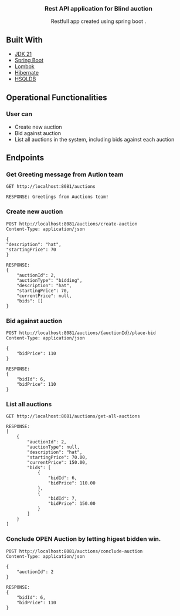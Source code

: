 <div id="top"></div>
<br />
<div align="center">
<h3 align="center">Rest API application for Blind auction</h3>
  <p align="center">
    Restfull app created using spring boot .
  </p>
</div>

## Built With
* [JDK 21](https://openjdk.org/projects/jdk/21/)
* [Spring Boot](https://spring.io/projects/spring-boot) 
* [Lombok](https://www.projectlombok.org/features/all)
* [Hibernate](https://hibernate.org/orm/documentation/)
* [HSQLDB](https://hsqldb.org/)

## Operational Functionalities
### User can 
- Create new auction
- Bid against auction
- List all auctions in the system, including bids against each auction

## Endpoints
### Get Greeting message from Aution team
```
GET http://localhost:8081/auctions

RESPONSE: Greetings from Auctions team!
```

### Create new auction
```
POST http://localhost:8081/auctions/create-auction
Content-Type: application/json

{
"description": "hat",
"startingPrice": 70
}

RESPONSE:
{
    "auctionId": 2,
    "auctionType": "bidding",
    "description": "hat",
    "startingPrice": 70,
    "currentPrice": null,
    "bids": []
}
```

### Bid against auction
```
POST http://localhost:8081/auctions/{auctionId}/place-bid
Content-Type: application/json

{
    "bidPrice": 110
}

RESPONSE:
{
    "bidId": 6,
    "bidPrice": 110
}
```

### List all auctions
```
GET http://localhost:8081/auctions/get-all-auctions

RESPONSE:
[
    {
        "auctionId": 2,
        "auctionType": null,
        "description": "hat",
        "startingPrice": 70.00,
        "currentPrice": 150.00,
        "bids": [
            {
                "bidId": 6,
                "bidPrice": 110.00
            },
            {
                "bidId": 7,
                "bidPrice": 150.00
            }
        ]
    }
]

```
### Conclude OPEN Auction by letting higest bidden win.
```
POST http://localhost:8081/auctions/conclude-auction
Content-Type: application/json

{
    "auctionId": 2
}

RESPONSE:
{
    "bidId": 6,
    "bidPrice": 110
}
```

